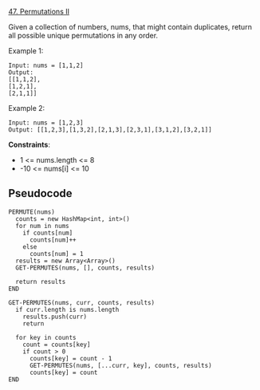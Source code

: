 [47. Permutations II](https://leetcode.com/problems/permutations-ii/)

Given a collection of numbers, nums, that might contain duplicates, return all possible unique permutations in any order.

Example 1:

```
Input: nums = [1,1,2]
Output:
[[1,1,2],
[1,2,1],
[2,1,1]]
```

Example 2:

```
Input: nums = [1,2,3]
Output: [[1,2,3],[1,3,2],[2,1,3],[2,3,1],[3,1,2],[3,2,1]]
```

**Constraints**:

-   1 <= nums.length <= 8
-   -10 <= nums[i] <= 10

## Pseudocode

```
PERMUTE(nums)
  counts = new HashMap<int, int>()
  for num in nums
    if counts[num]
      counts[num]++
    else
      counts[num] = 1
  results = new Array<Array>()
  GET-PERMUTES(nums, [], counts, results)

  return results
END

GET-PERMUTES(nums, curr, counts, results)
  if curr.length is nums.length
    results.push(curr)
    return

  for key in counts
    count = counts[key]
    if count > 0
      counts[key] = count - 1
      GET-PERMUTES(nums, [...curr, key], counts, results)
      counts[key] = count
END
```
